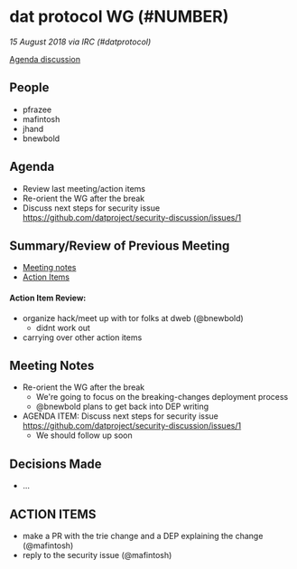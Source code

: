 # dat protocol WG (#NUMBER)

*15 August 2018 via IRC (#datprotocol)*

[Agenda discussion](https://github.com/datprotocol/working-group/issues/27)

## People

* pfrazee
* mafintosh
* jhand
* bnewbold

## Agenda

* Review last meeting/action items
* Re-orient the WG after the break
* Discuss next steps for security issue https://github.com/datproject/security-discussion/issues/1

## Summary/Review of Previous Meeting

* [Meeting notes](https://github.com/datprotocol/working-group/blob/master/meeting-notes/12-20June2018.md)
* [Action Items](https://github.com/datprotocol/working-group/issues/28)

#### Action Item Review:

* organize hack/meet up with tor folks at dweb (@bnewbold)
  * didnt work out
* carrying over other action items

## Meeting Notes

* Re-orient the WG after the break
    * We're going to focus on the breaking-changes deployment process
    * @bnewbold plans to get back into DEP writing
* AGENDA ITEM: Discuss next steps for security issue https://github.com/datproject/security-discussion/issues/1
    * We should follow up soon

## Decisions Made

* ...

## ACTION ITEMS

* make a PR with the trie change and a DEP explaining the change (@mafintosh)
* reply to the security issue (@mafintosh)
